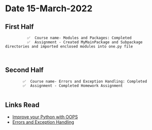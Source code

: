 
# Date 15-March-2022



## First Half
```
          ✅  Course name- Modules and Packages: Completed
          ✅  Assignment - Created MyMainPackage and Subpackage directories and imported enclosed modules into one.py file
          
          
```
## Second Half
```
        ✅  Course name- Errors and Exception Handling: Completed
        ✅  Assignment - Completed Homework Assignment
       
```
## Links Read
- [Improve your Python with OOPS](https://jeffknupp.com/blog/2014/06/18/improve-your-python-python-classes-and-object-oriented-programming/)
- [Errors and Exception Handling](https://www.geeksforgeeks.org/errors-and-exceptions-in-python/)